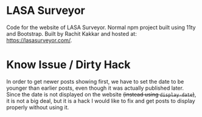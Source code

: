 # LASA Surveyor
Code for the website of LASA Surveyor. Normal npm project built using 11ty and 
Bootstrap. Built by Rachit Kakkar and hosted at: https://lasasurveyor.com/.

# Know Issue / Dirty Hack
In order to get newer posts showing first, we have to set the date to be younger
than earlier posts, even though it was actually published later. Since the date
is not displayed on the website ~~(instead using `display-date`)~~, it is not a big deal, but it is a hack I would
like to fix and get posts to display properly without using it.